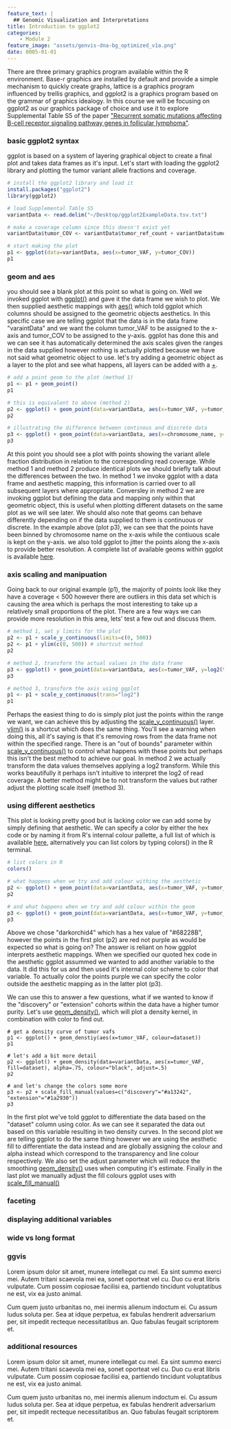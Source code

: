 ```yaml
---
feature_text: |
  ## Genomic Visualization and Interpretations
title: Introduction to ggplot2
categories:
    - Module 2
feature_image: "assets/genvis-dna-bg_optimized_v1a.png"
date: 0005-01-01
---
```


There are three primary graphics program available within the R environment. Base-r graphics are installed by default and provide a simple mechanism to quickly create graphs, lattice is a graphics program influenced by trellis graphics, and ggplot2 is a graphics program based on the grammar of graphics idealogy. In this course we will be focusing on ggplot2 as our graphics package of choice and use it to explore Supplemental Table S5 of the paper ["Recurrent somatic mutations affecting B-cell receptor signaling pathway genes in follicular lymphoma"](http://www.bloodjournal.org/content/129/4/473/tab-figures-only).

### basic ggplot2 syntax
ggplot is based on a system of layering graphical object to create a final plot and takes data frames as it's input. Let's start with loading the ggplot2 library and plotting the tumor variant allele fractions and coverage.

```R
# install the ggplot2 library and load it
install.packages("ggplot2")
library(ggplot2)

# load Supplemental Table S5
variantData <- read.delim("~/Desktop/ggplot2ExampleData.tsv.txt")

# make a coverage column since this doesn't exist yet
variantData$tumor_COV <- variantData$tumor_ref_count + variantData$tumor_var_count

# start making the plot
p1 <- ggplot(data=variantData, aes(x=tumor_VAF, y=tumor_COV))
p1
```

### geom and aes
you should see a blank plot at this point so what is going on. Well we invoked ggplot with [ggplot()](http://ggplot2.tidyverse.org/reference/ggplot.html) and gave it the data frame we wish to plot. We then supplied aesthetic mappings with [aes()](http://ggplot2.tidyverse.org/reference/aes.html) which told ggplot which columns should be assigned to the geometric objects aesthetics. In this specific case we are telling ggplot that the data is in the data frame "varaintData" and we want the column tumor_VAF to be assigned to the x-axis and tumor_COV to be assigned to the y-axis. ggplot has done this and we can see it has automatically determined the axis scales given the ranges in the data supplied however nothing is actually plotted because we have not said what geometric object to use. let's try adding a geometric object as a layer to the plot and see what happens, all layers can be added with a [+](http://ggplot2.tidyverse.org/reference/gg-add.html).

```R
# add a point geom to the plot (method 1)
p1 <- p1 + geom_point()
p1

# this is equivalent to above (method 2)
p2 <- ggplot() + geom_point(data=variantData, aes(x=tumor_VAF, y=tumor_COV))
p2

# illustrating the difference between continous and discrete data
p3 <- ggplot() + geom_point(data=variantData, aes(x=chromosome_name, y=tumor_VAF), position="jitter")
p3
```

At this point you should see a plot with points showing the variant allele fraction distribution in relation to the corresponding read coverage. While method 1 and method 2 produce identical plots we should briefly talk about the differences between the two. In method 1 we invoke ggplot with a data frame and aesthetic mapping, this information is carried over to all subsequent layers where appropriate. Conversley in method 2 we are invoking ggplot but defining the data and mapping only within that geometric object, this is useful when plotting different datasets on the same plot as we will see later. We should also note that geoms can behave differently depending on if the data supplied to them is continuous or discrete. In the example above (plot p3), we can see that the points have been binned  by chromosome name on the x-axis while the contiuous scale is kept on the y-axis. we also told ggplot to jitter the points along the x-axis to provide better resolution. A complete list of available geoms within ggplot is available [here](http://ggplot2.tidyverse.org/reference/#section-layer-geoms).

### axis scaling and manipuation
Going back to our original example (p1), the majority of points look like they have a coverage < 500 however there are outliers in this data set which is causing the area which is perhaps the most interesting to take up a relatively small proportions of the plot. There are a few ways we can provide more resolution in this area, lets' test a few out and discuss them.

```R
# method 1, set y limits for the plot
p2 <- p1 + scale_y_continuous(limits=c(0, 500))
p2 <- p1 + ylim(c(0, 500)) # shortcut method
p2

# method 2, transform the actual values in the data frame
p3 <- ggplot() + geom_point(data=variantData, aes(x=tumor_VAF, y=log2(tumor_COV)))
p3

# method 3, transform the axis using ggplot
p1 <- p1 + scale_y_continuous(trans="log2")
p1
```

Perhaps the easiest thing to do is simply plot just the points within the range we want, we can achieve this by adjusting the [scale_y_continuous()](http://ggplot2.tidyverse.org/reference/scale_continuous.html) layer. [ylim()](http://ggplot2.tidyverse.org/reference/lims.html) is a shortcut which does the same thing. You'll see a warning when doing this, all it's saying is that it's removing rows from the data frame not within the specified range. There is an "out of bounds" parameter within [scale_y_continuous()](http://ggplot2.tidyverse.org/reference/scale_continuous.html) to control what happens with these points but perhaps this isn't the best method to achieve our goal. In method 2 we actually transform the data values themselves applying a log2 transform. While this works beautifully it perhaps isn't intuitive to interpret the log2 of read coverage. A better method might be to not transform the values but rather adjust the plotting scale itself (method 3).

### using different aesthetics

This plot is looking pretty good but is lacking color we can add some by simply defining that aesthetic. We can specify a color by either the hex code or by naming it from R's internal colour pallette, a full list of which is available [here](http://www.stat.columbia.edu/~tzheng/files/Rcolor.pdf), alternatively you can list colors by typing colors() in the R terminal.

```R
# list colors in R
colors()

# what happens when we try and add colour withing the aesthetic
p2 <- ggplot() + geom_point(data=variantData, aes(x=tumor_VAF, y=tumor_COV, colour="#68228B")) + scale_y_continuous(trans="log2")
p2

# and what happens when we try and add colour within the geom
p3 <- ggplot() + geom_point(data=variantData, aes(x=tumor_VAF, y=tumor_COV), colour="#68228B") + scale_y_continuous(trans="log2")
p3

```

Above we chose "darkorchid4" which has a hex value of "#68228B", however the points in the first plot (p2) are red not purple as would be expected so what is going on? The answer is reliant on how ggplot interprets aesthetic mappings. When we specified our quoted hex code in the aesthetic ggplot assummed we wanted to add another variable to the data. It did this for us and then used it's internal color scheme to color that variable. To actually color the points purple we can specify the color outside the aesthetic mapping as in the latter plot (p3).

We can use this to answer a few questions, what if we wanted to know if the "discovery" or "extension" cohorts within the data have a higher tumor purity. Let's use [geom_density()](http://ggplot2.tidyverse.org/reference/geom_density.html), which will plot a density kernel, in combination with color to find out.

```
# get a density curve of tumor vafs
p1 <- ggplot() + geom_denstiy(aes(x=tumor_VAF, colour=dataset))
p1

# let's add a bit more detail
p2 <- ggplot() + geom_density(data=variantData, aes(x=tumor_VAF, fill=dataset), alpha=.75, colour="black", adjust=.5)
p2

# and let's change the colors some more
p3 <- p2 + scale_fill_manual(values=c("discovery"="#a13242", "extension"="#1a2930"))
p3
```

In the first plot we've told ggplot to differentiate the data based on the "dataset" column using color. As we can see it separated the data out based on this variable resulting in two density curves. In the second plot we are telling ggplot to do the same thing however we are using the aesthetic fill to differentiate the data instead and are globally assigning the colour and alpha instead which correspond to the transparency and line colour respectively. We also set the adjust parameter which will reduce the smoothing [geom_density()](http://ggplot2.tidyverse.org/reference/geom_density.html) uses when computing it's estimate. Finally in the last plot we manually adjust the fill colours ggplot uses with [scale_fill_manual()](http://ggplot2.tidyverse.org/reference/scale_manual.html)

### faceting

### displaying additional variables

### wide vs long format

### ggvis
Lorem ipsum dolor sit amet, munere intellegat cu mel. Ea sint summo exerci mei. Autem tritani scaevola mei ea, sonet oporteat vel cu. Duo cu erat libris vulputate. Cum possim copiosae facilisi ea, partiendo tincidunt voluptatibus ne est, vix ea justo animal.

Cum quem justo urbanitas no, mei inermis alienum indoctum ei. Cu assum ludus soluta per. Sea at idque perpetua, ex fabulas hendrerit adversarium per, sit impedit recteque necessitatibus an. Quo fabulas feugait scriptorem et.

### additional resources
Lorem ipsum dolor sit amet, munere intellegat cu mel. Ea sint summo exerci mei. Autem tritani scaevola mei ea, sonet oporteat vel cu. Duo cu erat libris vulputate. Cum possim copiosae facilisi ea, partiendo tincidunt voluptatibus ne est, vix ea justo animal.

Cum quem justo urbanitas no, mei inermis alienum indoctum ei. Cu assum ludus soluta per. Sea at idque perpetua, ex fabulas hendrerit adversarium per, sit impedit recteque necessitatibus an. Quo fabulas feugait scriptorem et.

